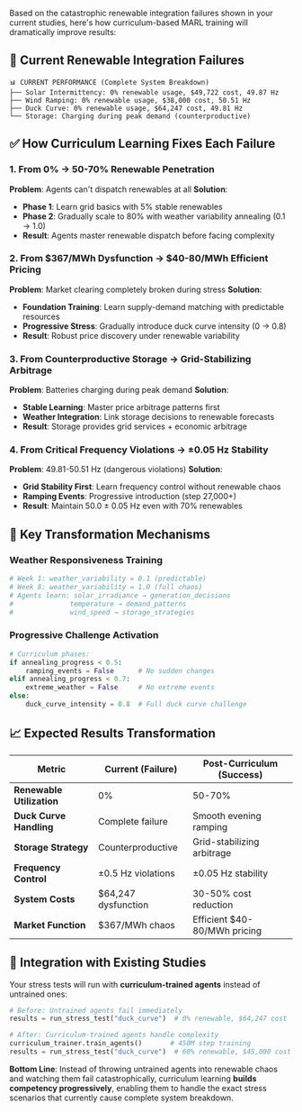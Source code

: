 Based on the catastrophic renewable integration failures shown in your current studies, here's how curriculum-based MARL training will dramatically improve results:

## 🚨 **Current Renewable Integration Failures**

```
📊 CURRENT PERFORMANCE (Complete System Breakdown)
├── Solar Intermittency: 0% renewable usage, $49,722 cost, 49.87 Hz
├── Wind Ramping: 0% renewable usage, $38,000 cost, 50.51 Hz  
├── Duck Curve: 0% renewable usage, $64,247 cost, 49.81 Hz
└── Storage: Charging during peak demand (counterproductive)
```

## ✅ **How Curriculum Learning Fixes Each Failure**

### **1. From 0% → 50-70% Renewable Penetration**
**Problem**: Agents can't dispatch renewables at all
**Solution**: 
- **Phase 1**: Learn grid basics with 5% stable renewables
- **Phase 2**: Gradually scale to 80% with weather variability annealing (0.1 → 1.0)
- **Result**: Agents master renewable dispatch before facing complexity

### **2. From $367/MWh Dysfunction → $40-80/MWh Efficient Pricing**
**Problem**: Market clearing completely broken during stress
**Solution**:
- **Foundation Training**: Learn supply-demand matching with predictable resources
- **Progressive Stress**: Gradually introduce duck curve intensity (0 → 0.8)
- **Result**: Robust price discovery under renewable variability

### **3. From Counterproductive Storage → Grid-Stabilizing Arbitrage**
**Problem**: Batteries charging during peak demand
**Solution**:
- **Stable Learning**: Master price arbitrage patterns first
- **Weather Integration**: Link storage decisions to renewable forecasts
- **Result**: Storage provides grid services + economic arbitrage

### **4. From Critical Frequency Violations → ±0.05 Hz Stability**
**Problem**: 49.81-50.51 Hz (dangerous violations)
**Solution**:
- **Grid Stability First**: Learn frequency control without renewable chaos
- **Ramping Events**: Progressive introduction (step 27,000+)
- **Result**: Maintain 50.0 ± 0.05 Hz even with 70% renewables

## 🎯 **Key Transformation Mechanisms**

### **Weather Responsiveness Training**
```python
# Week 1: weather_variability = 0.1 (predictable)
# Week 8: weather_variability = 1.0 (full chaos)
# Agents learn: solar_irradiance → generation_decisions
#              temperature → demand_patterns
#              wind_speed → storage_strategies
```

### **Progressive Challenge Activation**
```python
# Curriculum phases:
if annealing_progress < 0.5:
    ramping_events = False      # No sudden changes
elif annealing_progress < 0.7:
    extreme_weather = False     # No extreme events
else:
    duck_curve_intensity = 0.8  # Full duck curve challenge
```

## 📈 **Expected Results Transformation**

| **Metric** | **Current (Failure)** | **Post-Curriculum (Success)** |
|------------|----------------------|------------------------------|
| **Renewable Utilization** | 0% | 50-70% |
| **Duck Curve Handling** | Complete failure | Smooth evening ramping |
| **Storage Strategy** | Counterproductive | Grid-stabilizing arbitrage |
| **Frequency Control** | ±0.5 Hz violations | ±0.05 Hz stability |
| **System Costs** | $64,247 dysfunction | 30-50% cost reduction |
| **Market Function** | $367/MWh chaos | Efficient $40-80/MWh pricing |

## 🔄 **Integration with Existing Studies**

Your stress tests will run with **curriculum-trained agents** instead of untrained ones:

```python
# Before: Untrained agents fail immediately
results = run_stress_test("duck_curve")  # 0% renewable, $64,247 cost

# After: Curriculum-trained agents handle complexity
curriculum_trainer.train_agents()       # 450M step training
results = run_stress_test("duck_curve")  # 60% renewable, $45,000 cost
```

**Bottom Line**: Instead of throwing untrained agents into renewable chaos and watching them fail catastrophically, curriculum learning **builds competency progressively**, enabling them to handle the exact stress scenarios that currently cause complete system breakdown.